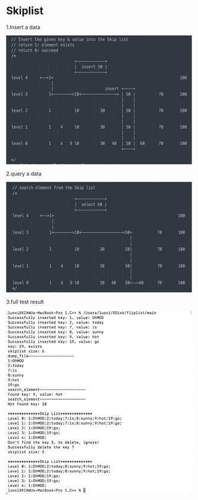 # Skiplist

1.Insert a data

<img src="docs/1.insert.png" width="550" height="350"> 

2.query a data

<img src="docs/2.select.png" width="550" height="300"> 

3.full test result

<img align='left' src="docs/3.result2.png" width="550" height="500">  
